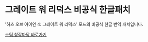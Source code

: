 # 그레이트 워 리덕스 비공식 한글패치
'하츠 오브 아이언 4: 그레이트 워 리덕스' 모드의 비공식 한글 번역 패치입니다.

[스팀 창작마당 바로가기](https://steamcommunity.com/sharedfiles/filedetails/?id=2173059011)
